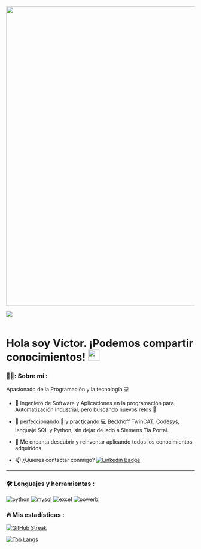 <div id="header" align="center">
  <img src="https://github.com/runtimevic/Runtimevic/blob/master/Banner%20de%20LinkedIn%20Sencillo%20Tecnolog%C3%ADa.png" width="800"/>
</div>

[![](https://img.shields.io/badge/LinkedIn-0077B5?style=for-the-badge&logo=linkedin&logoColor=white)](https://www.linkedin.com/in/v%C3%ADctor-dur%C3%A1n-mu%C3%B1oz-2879a913/)

<div id="badges" align="center">
<img src="https://visitor-badge-reloaded.herokuapp.com/badge?page_id=runtimevic.Runtimevic&color=00cf00" alt=""/>
</div>

<h1>
  Hola soy Víctor. ¡Podemos compartir conocimientos!
  <img src="https://media.giphy.com/media/hvRJCLFzcasrR4ia7z/giphy.gif" width="30px"/>
</h1>

 <div id="header" align="left">

### 👨‍💻: Sobre mí :

  Apasionado de la Programación y la tecnología  💻
  
* :telescope: Ingeniero de Software y Aplicaciones en la programación para Automatización Industrial, pero buscando nuevos retos :muscle:

* :seedling: perfeccionando :blue_book: y practicando :computer: Beckhoff TwinCAT, Codesys, lenguaje SQL y Python, sin dejar de lado a Siemens Tia Portal.

* :heartbeat: Me encanta descubrir y reinventar aplicando todos los conocimientos adquiridos.

* :mailbox: ¿Quieres contactar conmigo? [![Linkedin Badge](https://img.shields.io/badge/-Víctor-blue?style=flat&logo=Linkedin&logoColor=white)](https://www.linkedin.com/in/v%C3%ADctor-dur%C3%A1n-mu%C3%B1oz-2879a913/)
  
  </div>
  
  ---
   
 ### :hammer_and_wrench: Lenguajes y herramientas :
<div id="header" align="left">
    <img src="https://img.shields.io/badge/Python-3776AB?style=for-the-badge&logo=python&logoColor=white" alt="python"/>
  </a>
    <img src="https://img.shields.io/badge/MySQL-6DB33F?style=for-the-badge&logo=mysql&logoColor=white" alt="mysql"/>
  </a>
 <img src="https://img.shields.io/badge/Microsoft_Excel-217346?style=for-the-badge&logo=microsoft-excel&logoColor=white" alt="excel"/>
  </a>
 <img src="https://img.shields.io/badge/Power_BI-FFBE00?style=for-the-badge&logo=Power-BI&logoColor=white" alt="powerbi"/>
  </a>
</div>
 
  
 ### :fire: Mis estadísticas :

[![GitHub Streak](http://github-readme-streak-stats.herokuapp.com?user=runtimevic&theme=dark&background=000000)](https://git.io/streak-stats)

[![Top Langs](https://github-readme-stats.vercel.app/api/top-langs/?username=runtimevic&layout=compact&theme=vision-friendly-dark)](https://github.com/anuraghazra/github-readme-stats)
